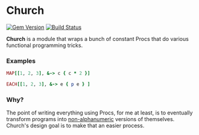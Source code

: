 # Church

[![Gem Version](https://badge.fury.io/rb/church.png)](http://badge.fury.io/rb/church)
[![Build Status](https://travis-ci.org/threeifbywhiskey/church.png?branch=master)](https://travis-ci.org/threeifbywhiskey/church)


**Church** is a module that wraps a bunch of constant Procs that do various functional programming tricks.

### Examples

``` ruby
MAP[[1, 2, 3], &-> c { c * 2 }]
```

``` ruby
EACH[[1, 2, 3], &-> e { p e } ]
```

### Why?

The point of writing everything using Procs, for me at least, is to eventually transform programs into [non-alphanumeric](https://threeifbywhiskey.github.io/2014/03/05/non-alphanumeric-ruby-for-fun-and-not-much-else/) versions of themselves. Church's design goal is to make that an easier process.
